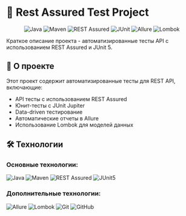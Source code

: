 # 🚗 Rest Assured Test Project

<div align="center">

![Java](https://raw.githubusercontent.com/marwin1991/profile-technology-icons/refs/heads/main/icons/java.png)
![Maven](https://raw.githubusercontent.com/marwin1991/profile-technology-icons/refs/heads/main/icons/maven.png)
![REST Assured](https://img.shields.io/badge/REST%20Assured-00A4DC?style=for-the-badge&logo=rest&logoColor=white)
![JUnit](https://raw.githubusercontent.com/marwin1991/profile-technology-icons/refs/heads/main/icons/junit.png)
![Allure](https://img.shields.io/badge/Allure-FF6A33?style=for-the-badge&logo=allure&logoColor=white)
![Lombok](https://img.shields.io/badge/Lombok-A50034?style=for-the-badge&logo=lombok&logoColor=white)

</div>

Краткое описание проекта - автоматизированные тесты API с использованием REST Assured и JUnit 5.

## 🎯 О проекте

Этот проект содержит автоматизированные тесты для REST API, включающие:
- API тесты с использованием REST Assured
- Юнит-тесты с JUnit Jupiter
- Data-driven тестирование
- Автоматические отчеты в Allure
- Использование Lombok для моделей данных

## 🛠 Технологии

### Основные технологии:
![Java](https://img.shields.io/badge/Java-17-ED8B00?style=flat-square&logo=java&logoColor=white)
![Maven](https://img.shields.io/badge/Maven-3.8-C71A36?style=flat-square&logo=apache-maven&logoColor=white)
![REST Assured](https://img.shields.io/badge/REST_Assured-5.0-00A4DC?style=flat-square&logo=rest&logoColor=white)
![JUnit5](https://img.shields.io/badge/JUnit_5-25A162?style=flat-square&logo=junit5&logoColor=white)

### Дополнительные технологии:
![Allure](https://img.shields.io/badge/Allure_Reports-2.0-FF6A33?style=flat-square&logo=allure&logoColor=white)
![Lombok](https://img.shields.io/badge/Lombok-1.18-A50034?style=flat-square&logo=lombok&logoColor=white)
![Git](https://img.shields.io/badge/Git-F05032?style=flat-square&logo=git&logoColor=white)
![GitHub](https://img.shields.io/badge/GitHub-181717?style=flat-square&logo=github&logoColor=white)
